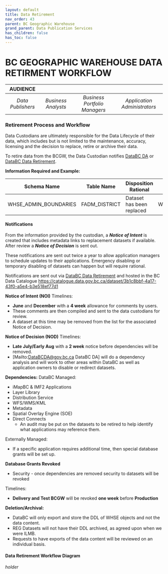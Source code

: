 ```yaml
---
layout: default
title: Data Retirement
nav_order: 43
parent: BC Geographic Warehouse
grand_parent: Data Publication Services
has_children: false
has_toc: false
---
```


# BC GEOGRAPHIC WAREHOUSE DATA RETIRMENT WORKFLOW


|**AUDIENCE**|  |  |  |
|:---:|:---:|:---:|:---:|
| *Data Publishers* | *Business Analysts* | *Business Portfolio Managers* | *Application Administrators* | *Data Consumers* 

### Retirement Process and Workflow
Data Custodians are ultimately responsible for the Data Lifecycle of their data, which includes but is not limited to the maintenance, accuracy, licensing and the decision to replace, retire or archive their data.

To retire data from the BCGW, the Data Custodian notifies [DataBC DA](Mailto:DataBCDA@gov.bc.ca) or [DataBC Data Retirement](Mailto:LDATARET@Victoria1.gov.bc.ca). 

**Information Required and Example:**

| Schema Name|Table Name|Disposition Rational|Replacement Schema|Replacement Table|
| ------| ------| ------|------| ------|
| WHSE_ADMIN_BOUNDARIES|FADM_DISTRICT|Dataset has been replaced |WHSE_LEGAL_ADMIN_BOUNDARIES|ADM_NR_DISTRICTS_SP|

#### Notifications
From the information provided by the custodian, a ***Notice of Intent*** is created that includes metadata links to replacement datasets if available. After review a ***Notice of Decision*** is sent out.

These notifications are sent out twice a year to allow application managers to schedule updates to their applications. Emergency disabling or temporary disabling of datasets can happen but will require rational.

Notifications are sent out via [DataBC Data Retirement](Mailto:LDATARET@Victoria1.gov.bc.ca) and hosted in the BC Data Catalogue
 https://catalogue.data.gov.bc.ca/dataset/3b1c8bbf-4a17-43f0-a5e4-b3e518ef77d1

**Notice of Intent (NOI)**
Timelines: 
* **June** and **December** with a **4 week** allowance for comments by users.
* These comments are then compiled and sent to the data custodians for review.
* A dataset at this time may be removed from the list for the associated Notice of Decision.

**Notice of Decision (NOD)**
Timelines: 
* **Late July/Early Aug** with a **2 week** notice before dependencies will be removed.
* [Mailto:DataBCDA@gov.bc.ca DataBC DA] will do a dependency analysis and will work to other areas within DataBC as well as application owners to disable or redirect datasets.

**Dependencies:**
DataBC Managed:
* iMapBC & IMF2 Applications
* Layer Library
* Distribution Service
* WFS/WMS/KML
* Metadata
* Spatial Overlay Engine (SOE)
* Direct Connects
    * An audit may be put on the datasets to be retired to help identify what applications may reference them.

Externally Managed:
* If a specific application requires additional time, then special database grants will be set up. 

**Database Grants Revoked**
* Security - once dependencies are removed security to datasets will be revoked

Timelines:
* **Delivery and Test BCGW** will be revoked **one week** before **Production**

**Deletion/Archival:**
* DataBC will only export and store the DDL of WHSE objects and not the data content.
* REG Datasets will not have their DDL archived, as agreed upon when we were ILMB.
* Requests to have exports of the data content will be reviewed on an individual basis.

#### Data Retirement Workflow Diagram 
_holder_
